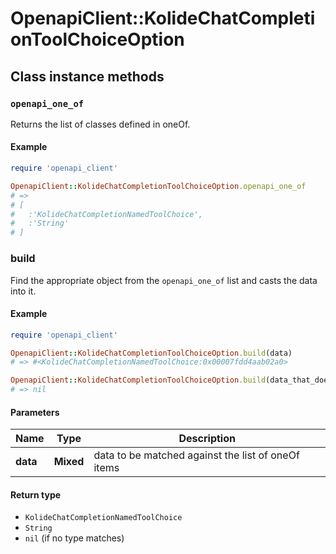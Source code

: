 # OpenapiClient::KolideChatCompletionToolChoiceOption

## Class instance methods

### `openapi_one_of`

Returns the list of classes defined in oneOf.

#### Example

```ruby
require 'openapi_client'

OpenapiClient::KolideChatCompletionToolChoiceOption.openapi_one_of
# =>
# [
#   :'KolideChatCompletionNamedToolChoice',
#   :'String'
# ]
```

### build

Find the appropriate object from the `openapi_one_of` list and casts the data into it.

#### Example

```ruby
require 'openapi_client'

OpenapiClient::KolideChatCompletionToolChoiceOption.build(data)
# => #<KolideChatCompletionNamedToolChoice:0x00007fdd4aab02a0>

OpenapiClient::KolideChatCompletionToolChoiceOption.build(data_that_doesnt_match)
# => nil
```

#### Parameters

| Name | Type | Description |
| ---- | ---- | ----------- |
| **data** | **Mixed** | data to be matched against the list of oneOf items |

#### Return type

- `KolideChatCompletionNamedToolChoice`
- `String`
- `nil` (if no type matches)

